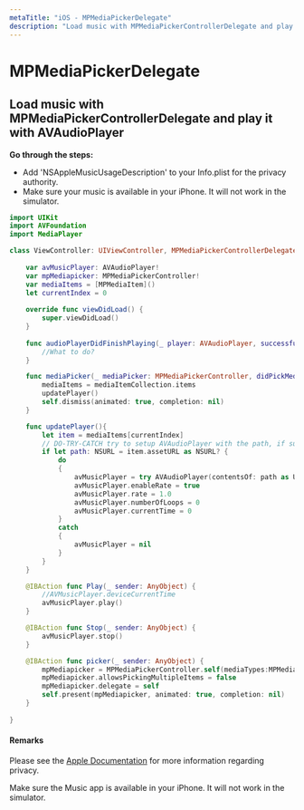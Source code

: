 ```yaml
---
metaTitle: "iOS - MPMediaPickerDelegate"
description: "Load music with MPMediaPickerControllerDelegate and play it with AVAudioPlayer"
---
```


# MPMediaPickerDelegate



## Load music with MPMediaPickerControllerDelegate and play it with AVAudioPlayer


**Go through the steps:**

- Add 'NSAppleMusicUsageDescription' to your Info.plist for the privacy authority.
- Make sure your music is available in your iPhone. It will not work in the simulator.

```swift
import UIKit
import AVFoundation
import MediaPlayer

class ViewController: UIViewController, MPMediaPickerControllerDelegate {
    
    var avMusicPlayer: AVAudioPlayer!
    var mpMediapicker: MPMediaPickerController!
    var mediaItems = [MPMediaItem]()
    let currentIndex = 0
    
    override func viewDidLoad() {
        super.viewDidLoad()
    }
    
    func audioPlayerDidFinishPlaying(_ player: AVAudioPlayer, successfully flag: Bool){
        //What to do?
    }

    func mediaPicker(_ mediaPicker: MPMediaPickerController, didPickMediaItems mediaItemCollection: MPMediaItemCollection) {
        mediaItems = mediaItemCollection.items
        updatePlayer()
        self.dismiss(animated: true, completion: nil)
    }

    func updatePlayer(){
        let item = mediaItems[currentIndex]
        // DO-TRY-CATCH try to setup AVAudioPlayer with the path, if successful, sets up the AVMusicPlayer, and song values.
        if let path: NSURL = item.assetURL as NSURL? {
            do
            {
                avMusicPlayer = try AVAudioPlayer(contentsOf: path as URL)
                avMusicPlayer.enableRate = true
                avMusicPlayer.rate = 1.0
                avMusicPlayer.numberOfLoops = 0
                avMusicPlayer.currentTime = 0
            }
            catch
            {
                avMusicPlayer = nil
            }
        }
    }

    @IBAction func Play(_ sender: AnyObject) {
        //AVMusicPlayer.deviceCurrentTime
        avMusicPlayer.play()
    }

    @IBAction func Stop(_ sender: AnyObject) {
        avMusicPlayer.stop()
    }

    @IBAction func picker(_ sender: AnyObject) {
        mpMediapicker = MPMediaPickerController.self(mediaTypes:MPMediaType.music)
        mpMediapicker.allowsPickingMultipleItems = false
        mpMediapicker.delegate = self
        self.present(mpMediapicker, animated: true, completion: nil)
    }
    
}

```



#### Remarks


Please see the [Apple Documentation](https://developer.apple.com/library/content/qa/qa1937/_index.html#//apple_ref/doc/uid/DTS40017549) for more information regarding privacy.

Make sure the Music app is available in your iPhone. It will not work in the simulator.

